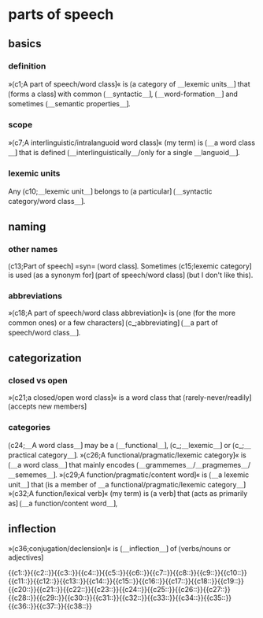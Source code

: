 # parts of speech

## basics

### definition

»⟮c1;A part of speech/word class⟯« is ⟮a category of ＿lexemic units＿⟯ that ⟮forms a class⟯ with common ⟮＿syntactic＿⟯, ⟮＿word-formation＿⟯ and sometimes ⟮＿semantic properties＿⟯.

### scope

»⟮c7;A interlinguistic/intralanguoid word class⟯« (my term) is ⟮＿a word class＿⟯ that is defined ⟮＿interlinguistically＿/only for a single ＿languoid＿⟯.

### lexemic units

Any ⟮c10;＿lexemic unit＿⟯ belongs to ⟮a particular⟯ ⟮＿syntactic category/word class＿⟯.

## naming

### other names

⟮c13;Part of speech⟯ =syn= ⟮word class⟯.
Sometimes ⟮c15;lexemic category⟯ is used ⟮as a synonym for⟯ ⟮part of speech/word class⟯ (but I don't like this).

### abbreviations

»⟮c18;A part of speech/word class abbreviation⟯« is ⟮one (for the more common ones) or a few characters⟯ ⟮c_;abbreviating⟯ ⟮＿a part of speech/word class＿⟯.

## categorization

### closed vs open

»⟮c21;a closed/open word class⟯« is a word class that ⟮rarely-never/readily⟯ ⟮accepts new members⟯

### categories

⟮c24;＿A word class＿⟯ may be a ⟮＿functional＿⟯, ⟮c_;＿lexemic＿⟯ or ⟮c_;＿practical category＿⟯.
»⟮c26;A functional/pragmatic/lexemic category⟯« is ⟮＿a word class＿⟯ that mainly encodes ⟮＿grammemes＿/＿pragmemes＿/＿sememes＿⟯.
»⟮c29;A function/pragmatic/content word⟯« is ⟮＿a lexemic unit＿⟯ that ⟮is a member of ＿a functional/pragmatic/lexemic category＿⟯
»⟮c32;A function/lexical verb⟯« (my term) is ⟮a verb⟯ that ⟮acts as primarily as⟯ ⟮＿a function/content word＿⟯,

## inflection

»⟮c36;conjugation/declension⟯« is ⟮＿inflection＿⟯ of ⟮verbs/nouns or adjectives⟯

<span class='cloze-dump'>{{c1::}}{{c2::}}{{c3::}}{{c4::}}{{c5::}}{{c6::}}{{c7::}}{{c8::}}{{c9::}}{{c10::}}{{c11::}}{{c12::}}{{c13::}}{{c14::}}{{c15::}}{{c16::}}{{c17::}}{{c18::}}{{c19::}}{{c20::}}{{c21::}}{{c22::}}{{c23::}}{{c24::}}{{c25::}}{{c26::}}{{c27::}}{{c28::}}{{c29::}}{{c30::}}{{c31::}}{{c32::}}{{c33::}}{{c34::}}{{c35::}}{{c36::}}{{c37::}}{{c38::}}</span>
